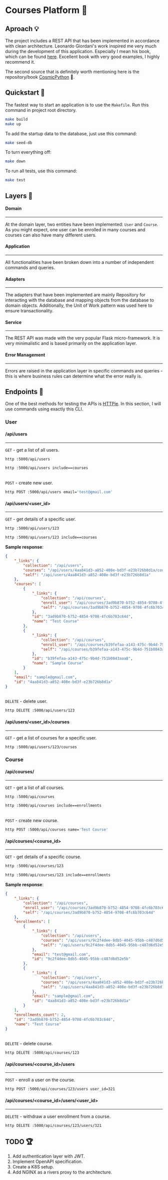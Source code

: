 # Courses Platform 📝

## Aproach 💡
The project includes a REST API that has been implemented in 
accordance with clean architecture. Leonardo Giordani's work 
inspired me very much during the development of this 
application. Especially I mean his book, which can be found 
[here](https://leanpub.com/clean-architectures-in-python).
Excellent book with very good examples, I highly recommend it.

The second source that is definitely worth mentioning here is 
the repository/book [CosmicPython](https://github.com/cosmicpython/book) 📘.

## Quickstart 📜
The fastest way to start an application is to use the `Makefile`. Run this command in
project root directory.

```bash
make build
make up
```

To add the startup data to the database, just use this command: 

```bash
make seed-db
```

To turn everything off:

```bash
make down
```

To run all tests, use this command:

```bash
make test
```

## Layers 🔬

#### Domain
____________________
At the domain layer, two entities have been implemented: 
`User` and `Course`.
\
As you might expect, one user can be enrolled in many 
courses and courses can also have many different users.

#### Application
____________________
All functionalities have been broken down into a number of 
independent commands and queries.

#### Adapters
____________________
The adapters that have been implemented are mainly Repository
for interacting with the database and mapping objects from the
database to domain objects. Additionally, the Unit of Work pattern
was used here to ensure transactionality.

#### Service
____________________
The REST API was made with the very popular Flask micro-framework. 
It is very minimalistic and is based primarily on the application layer.

#### Error Management
____________________
Errors are raised in the application layer in specific commands and 
queries - this is where business rules can determine what the error really is.


## Endpoints 🚀

One of the best methods for testing the APIs is [HTTPie](https://httpie.org/). 
In this section, I will use commands using exactly this CLI.


### User


#### **/api/users**
____________________

`GET` - get a list of all users.

```bash
http :5000/api/users
```
```bash
http :5000/api/users include==courses
```
\
`POST` - create new user.
```bash
http POST :5000/api/users email='test@gmail.com'
```
  

#### **/api/users/<user_id>**
____________________

`GET` - get details of a specific user.
```bash
http :5000/api/users/123 
```
```bash
http :5000/api/users/123 include==courses
```
**Sample response**:

```json
{
    "_links": {
        "collection": "/api/users",
        "courses": "/api/users/4aa841d3-a852-408e-bd3f-e23b726b8d1a/courses",
        "self": "/api/users/4aa841d3-a852-408e-bd3f-e23b726b8d1a"
    },
    "courses": [
        {
            "_links": {
                "collection": "/api/courses",
                "enroll_user": "/api/courses/3ad9b870-b752-4854-9708-4fc6b703c64d/users",
                "self": "/api/courses/3ad9b870-b752-4854-9708-4fc6b703c64d"
            },
            "id": "3ad9b870-b752-4854-9708-4fc6b703c64d",
            "name": "Test Course"
        },
        {
            "_links": {
                "collection": "/api/courses",
                "enroll_user": "/api/courses/b39fefaa-a143-475c-9b4d-751b0843aaa8/users",
                "self": "/api/courses/b39fefaa-a143-475c-9b4d-751b0843aaa8"
            },
            "id": "b39fefaa-a143-475c-9b4d-751b0843aaa8",
            "name": "Sample Course"
        }
    ],
    "email": "sample@gmail.com",
    "id": "4aa841d3-a852-408e-bd3f-e23b726b8d1a"
}
```

\
`DELETE` - delete user.
```bash
http DELETE :5000/api/users/123 
```

#### **/api/users/<user_id>/courses**
____________________
`GET` - get a list of courses for a specific user.

```bash
http :5000/api/users/123/courses
```

### Course

#### **/api/courses/**
____________________
`GET` - get a list of all courses.

```bash
http :5000/api/courses
```
```bash
http :5000/api/courses include==enrollments
```
\
`POST` - create new course.

```bash
http POST :5000/api/courses name='Test Course'
```

#### **/api/courses/<course_id>**
____________________
`GET` - get details of a specific course.

```bash
http :5000/api/courses/123
```
```bash
http :5000/api/courses/123 include==enrollments
```

**Sample response**:
```json
{
    "_links": {
        "collection": "/api/courses",
        "enroll_user": "/api/courses/3ad9b870-b752-4854-9708-4fc6b703c64d/users",
        "self": "/api/courses/3ad9b870-b752-4854-9708-4fc6b703c64d"
    },
    "enrollments": [
        {
            "_links": {
                "collection": "/api/users",
                "courses": "/api/users/9c2f4dee-8db5-4045-95bb-c487d6d52e5b/courses",
                "self": "/api/users/9c2f4dee-8db5-4045-95bb-c487d6d52e5b"
            },
            "email": "test@gmail.com",
            "id": "9c2f4dee-8db5-4045-95bb-c487d6d52e5b"
        },
        {
            "_links": {
                "collection": "/api/users",
                "courses": "/api/users/4aa841d3-a852-408e-bd3f-e23b726b8d1a/courses",
                "self": "/api/users/4aa841d3-a852-408e-bd3f-e23b726b8d1a"
            },
            "email": "sample@gmail.com",
            "id": "4aa841d3-a852-408e-bd3f-e23b726b8d1a"
        }
    ],
    "enrollments_count": 2,
    "id": "3ad9b870-b752-4854-9708-4fc6b703c64d",
    "name": "Test Course"
}
```
\
`DELETE` - delete course.

```bash
http DELETE :5000/api/courses/123
```

#### **/api/courses/<course_id>/users**
____________________
`POST` - enroll a user on the course.

```bash
http POST :5000/api/courses/123/users user_id=321
```

#### **/api/courses/<course_id>/users/<user_id>**
____________________
`DELETE` - withdraw a user enrollment from a course.

```bash
http DELETE :5000/api/courses/123/users/321
```

## TODO 🏆

1. Add authentication layer with JWT.
2. Implement OpenAPI specification.
3. Create a K8S setup.
4. Add NGINX as a rivers proxy to the architecture.
